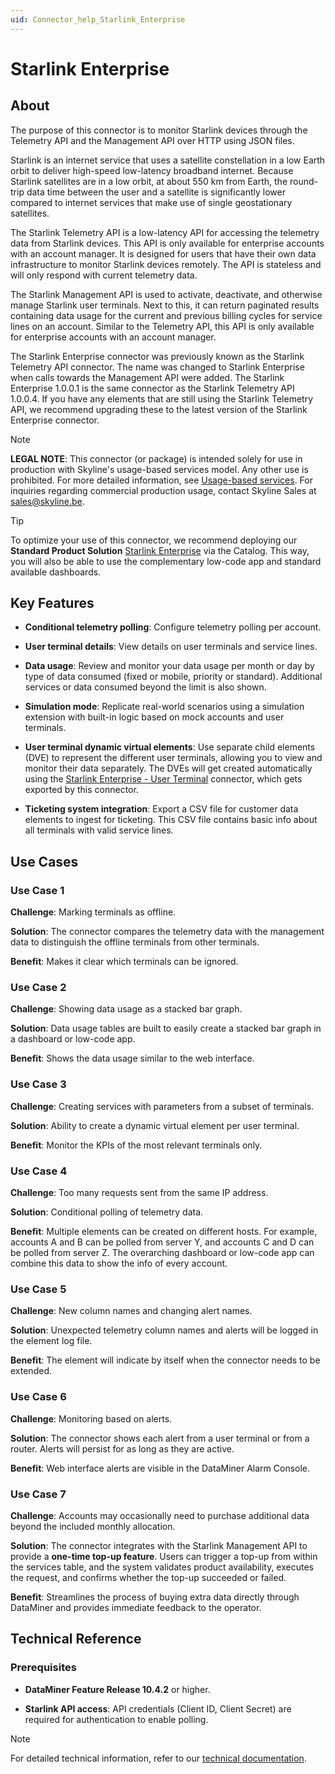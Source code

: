 ```yaml
---
uid: Connector_help_Starlink_Enterprise
---
```


# Starlink Enterprise

## About

The purpose of this connector is to monitor Starlink devices through the Telemetry API and the Management API over HTTP using JSON files.

Starlink is an internet service that uses a satellite constellation in a low Earth orbit to deliver high-speed low-latency broadband internet. Because Starlink satellites are in a low orbit, at about 550 km from Earth, the round-trip data time between the user and a satellite is significantly lower compared to internet services that make use of single geostationary satellites.

The Starlink Telemetry API is a low-latency API for accessing the telemetry data from Starlink devices. This API is only available for enterprise accounts with an account manager. It is designed for users that have their own data infrastructure to monitor Starlink devices remotely. The API is stateless and will only respond with current telemetry data.

The Starlink Management API is used to activate, deactivate, and otherwise manage Starlink user terminals. Next to this, it can return paginated results containing data usage for the current and previous billing cycles for service lines on an account. Similar to the Telemetry API, this API is only available for enterprise accounts with an account manager.

The Starlink Enterprise connector was previously known as the Starlink Telemetry API connector. The name was changed to Starlink Enterprise when calls towards the Management API were added. The Starlink Enterprise 1.0.0.1 is the same connector as the Starlink Telemetry API 1.0.0.4. If you have any elements that are still using the Starlink Telemetry API, we recommend upgrading these to the latest version of the Starlink Enterprise connector.

> [!NOTE]
> **LEGAL NOTE**: This connector (or package) is intended solely for use in production with Skyline's usage-based services model. Any other use is prohibited. For more detailed information, see [Usage-based services](https://aka.dataminer.services/usage-based-services-docs). For inquiries regarding commercial production usage, contact Skyline Sales at <sales@skyline.be>.

> [!TIP]
> To optimize your use of this connector, we recommend deploying our **Standard Product Solution** [Starlink Enterprise](https://catalog.dataminer.services/details/66a4c259-0fb1-4c27-aede-8bbd3a4925d0) via the Catalog. This way, you will also be able to use the complementary low-code app and standard available dashboards.

## Key Features

- **Conditional telemetry polling**: Configure telemetry polling per account.

- **User terminal details**: View details on user terminals and service lines.

- **Data usage**: Review and monitor your data usage per month or day by type of data consumed (fixed or mobile, priority or standard). Additional services or data consumed beyond the limit is also shown.

- **Simulation mode**: Replicate real-world scenarios using a simulation extension with built-in logic based on mock accounts and user terminals.

- **User terminal dynamic virtual elements**: Use separate child elements (DVE) to represent the different user terminals, allowing you to view and monitor their data separately. The DVEs will get created automatically using the [Starlink Enterprise - User Terminal](xref:Connector_help_Starlink_Enterprise_-_User_Terminal) connector, which gets exported by this connector.

- **Ticketing system integration**: Export a CSV file for customer data elements to ingest for ticketing. This CSV file contains basic info about all terminals with valid service lines.

## Use Cases

### Use Case 1

**Challenge**: Marking terminals as offline.

**Solution**: The connector compares the telemetry data with the management data to distinguish the offline terminals from other terminals.

**Benefit**: Makes it clear which terminals can be ignored.

### Use Case 2

**Challenge**: Showing data usage as a stacked bar graph.

**Solution**: Data usage tables are built to easily create a stacked bar graph in a dashboard or low-code app.

**Benefit**: Shows the data usage similar to the web interface.

### Use Case 3

**Challenge**: Creating services with parameters from a subset of terminals.

**Solution**: Ability to create a dynamic virtual element per user terminal.

**Benefit**: Monitor the KPIs of the most relevant terminals only.

### Use Case 4

**Challenge**: Too many requests sent from the same IP address.

**Solution**: Conditional polling of telemetry data.

**Benefit**: Multiple elements can be created on different hosts. For example, accounts A and B can be polled from server Y, and accounts C and D can be polled from server Z. The overarching dashboard or low-code app can combine this data to show the info of every account.

### Use Case 5

**Challenge**: New column names and changing alert names.

**Solution**: Unexpected telemetry column names and alerts will be logged in the element log file.

**Benefit**: The element will indicate by itself when the connector needs to be extended.

### Use Case 6

**Challenge**: Monitoring based on alerts.

**Solution**: The connector shows each alert from a user terminal or from a router. Alerts will persist for as long as they are active.

**Benefit**: Web interface alerts are visible in the DataMiner Alarm Console.

### Use Case 7

**Challenge**: Accounts may occasionally need to purchase additional data beyond the included monthly allocation.

**Solution**: The connector integrates with the Starlink Management API to provide a **one-time top-up feature**. Users can trigger a top-up from within the services table, and the system validates product availability, executes the request, and confirms whether the top-up succeeded or failed.

**Benefit**: Streamlines the process of buying extra data directly through DataMiner and provides immediate feedback to the operator.

## Technical Reference

### Prerequisites

- **DataMiner Feature Release 10.4.2** or higher.

- **Starlink API access**: API credentials (Client ID, Client Secret) are required for authentication to enable polling.

> [!NOTE]
> For detailed technical information, refer to our [technical documentation](xref:Connector_help_Starlink_Enterprise_Technical).
